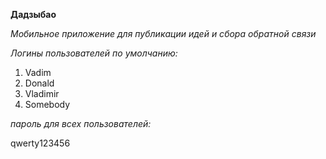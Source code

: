 **Дадзыбао**

*Мобильное приложение для публикации идей и сбора обратной связи*

*Логины пользователей по умолчанию:*

1. Vadim
2. Donald
3. Vladimir
4. Somebody

*пароль для всех пользователей:*

qwerty123456
